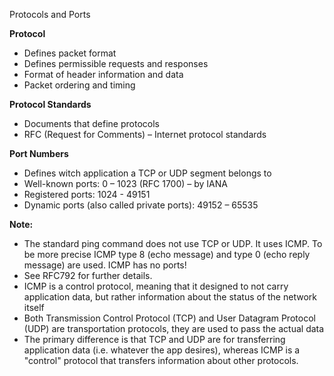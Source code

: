 Protocols and Ports

**Protocol**
- Defines packet format
- Defines permissible requests and responses
- Format of header information and data
- Packet ordering and timing

**Protocol Standards**
- Documents that define protocols
- RFC (Request for Comments) – Internet protocol standards

**Port Numbers**
- Defines witch application a TCP or UDP segment belongs to
- Well-known ports: 0 – 1023 (RFC 1700) – by IANA
- Registered ports: 1024 - 49151
- Dynamic ports (also called private ports): 49152 – 65535

**Note:**
- The standard ping command does not use TCP or UDP. It uses ICMP. To be more precise ICMP type 8 (echo message) and type 0 (echo reply message) are used. ICMP has no ports!
- See RFC792 for further details.
- ICMP is a control protocol, meaning that it designed to not carry application data, but rather information about the status of the network itself
- Both Transmission Control Protocol (TCP) and User Datagram Protocol (UDP) are transportation protocols, they are used to pass the actual data
- The primary difference is that TCP and UDP are for transferring application data (i.e. whatever the app desires), whereas ICMP is a "control" protocol that transfers information about other protocols.

